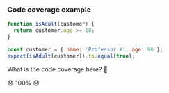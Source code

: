 ### Code coverage example

```js []
function isAdult(customer) {
  return customer.age >= 18;
}
```

```js []
const customer = { name: 'Professor X', age: 96 };
expect(isAdult(customer)).to.equal(true);
```

<!-- .element class="fragment" data-fragment-index="0" -->

What is the code coverage here? 🧦

<!-- .element class="fragment" data-fragment-index="0" -->

😞 100% 😞 <!-- .element class="fragment" data-fragment-index="1" -->